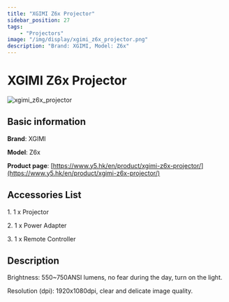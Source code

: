 ```yaml
---
title: "XGIMI Z6x Projector"
sidebar_position: 27
tags:
    - "Projectors"
image: "/img/display/xgimi_z6x_projector.png"
description: "Brand: XGIMI, Model: Z6x"
---
```

# XGIMI Z6x Projector

![xgimi_z6x_projector](/img/display/xgimi_z6x_projector.png)

## Basic information

**Brand**: XGIMI

**Model**: Z6x

**Product page**: [https://www.y5.hk/en/product/xgimi-z6x-projector/](https://www.y5.hk/en/product/xgimi-z6x-projector/)

## Accessories List

1\. 1 x Projector

2\. 1 x Power Adapter

3\. 1 x Remote Controller

## Description

Brightness: 550~750ANSI lumens, no fear during the day, turn on the light\.

 Resolution \(dpi\): 1920x1080dpi, clear and delicate image quality\.

